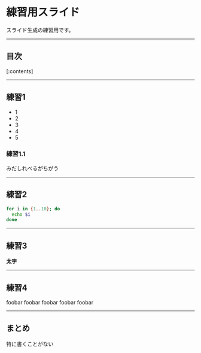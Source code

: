 # 練習用スライド

スライド生成の練習用です。

---

## 目次

[:contents]

---

## 練習1

* 1
* 2
* 3
* 4
* 5

### 練習1.1

みだしれべるがちがう

---

## 練習2

```bash
for i in {1..10}; do
  echo $i
done
```

---

## 練習3

**太字**


---

## 練習4

foobar
foobar
foobar
foobar
foobar

---

## まとめ

特に書くことがない
